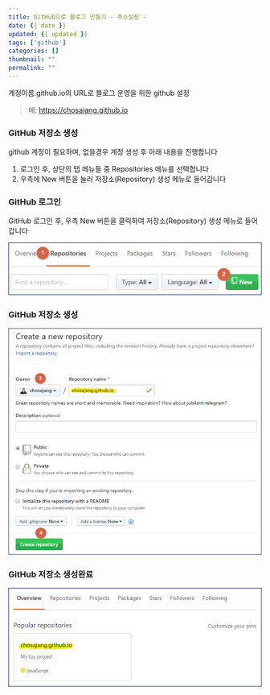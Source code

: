 ```yaml
---
title: GitHub으로 블로그 만들기 - 주소설정 -
date: {{ date }}
updated: {{ updated }}
tags: ['github']
categories: []
thumbnail: ""
permalink: ""
---
```


계정이름.github.io의 URL로 블로그 운영을 위한 github 설정

<!-- more  -->
 > 예: https://chosajang.github.io 

### GitHub 저장소 생성

github 계정이 필요하며, 없을경우 계정 생성 후 아래 내용을 진행합니다

1. 로그인 후, 상단의 탭 메뉴들 중 Repositories 메뉴를 선택합니다
2. 우측에 New 버튼을 눌러 저장소(Repository) 생성 메뉴로 들어갑니다
<!-- excerpt -->
### GitHub 로그인 
GitHub 로그인 후, 우측 New 버튼을 클릭하여 저장소(Repository) 생성 메뉴로 들어갑니다

<img src="/image/github.blog.create/01.gif" />

<!-- more -->
### GitHub 저장소 생성

<img src="/image/github.blog.create/02.gif" />

### GitHub 저장소 생성완료

<img src="/image/github.blog.create/03.gif" />


<!-- toc -->